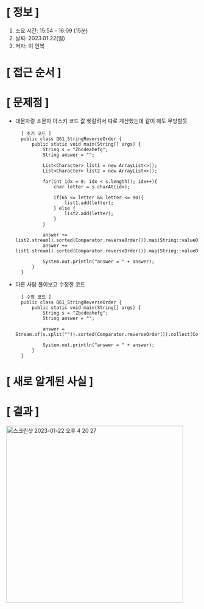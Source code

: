 # **[ 정보 ]**
1. 소요 시간: 15:54 - 16:09 (15분)
2. 날짜: 2023.01.22(일)
3. 저자: 이 인복

# **[ 접근 순서 ]**

# **[ 문제점 ]**
- 대문자랑 소문자 아스키 코드 값 헷갈려서 따로 계산했는데 같이 해도 무방할듯

        [ 초기 코드 ]
        public class Q61_StringReverseOrder {
            public static void main(String[] args) {
                String s = "Zbcdeahefg";
                String answer = "";
        
                List<Character> list1 = new ArrayList<>();
                List<Character> list2 = new ArrayList<>();
        
                for(int idx = 0; idx < s.length(); idx++){
                    char letter = s.charAt(idx);
        
                    if(65 <= letter && letter <= 90){
                        list1.add(letter);
                    } else {
                        list2.add(letter);
                    }
                }
        
                answer += list2.stream().sorted(Comparator.reverseOrder()).map(String::valueOf).collect(Collectors.joining());
                answer += list1.stream().sorted(Comparator.reverseOrder()).map(String::valueOf).collect(Collectors.joining());
        
                System.out.println("answer = " + answer);
            }
        }

- 다른 사람 풀이보고 수정한 코드 

        [ 수정 코드 ]
        public class Q61_StringReverseOrder {
            public static void main(String[] args) {
                String s = "Zbcdeahefg";
                String answer = "";
            
                answer = Stream.of(s.split("")).sorted(Comparator.reverseOrder()).collect(Collectors.joining());
        
                System.out.println("answer = " + answer);
            }
        }
# **[ 새로 알게된 사실 ]**

# **[ 결과 ]**       
<img width="464" alt="스크린샷 2023-01-22 오후 4 20 27" src="https://user-images.githubusercontent.com/59809278/213905129-4a1044dc-0f7d-41bf-9c00-63ee2eb0b71b.png">

